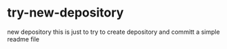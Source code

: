 # try-new-depository
new depository
this is just to try to create depository and committ a simple readme file
